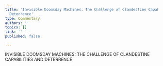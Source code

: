 ```yaml
---
title: 'Invisible Doomsday Machines: The Challenge of Clandestine Capabilities and
  Deterrence'
type: Commentary
authors: ''
topics: []
link: ''
published: false

---
```

INVISIBLE DOOMSDAY MACHINES: THE CHALLENGE OF CLANDESTINE CAPABILITIES AND DETERRENCE